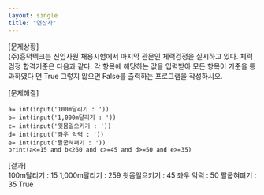 ```yaml
---
layout: single
title: "연산자"
---
```



[문제상황]  
(주)흥덕텍크는 신입사원 채용시험에서 마지막 관문인 체력검정을 실시하고 있다. 체력검정
합격기준은 다음과 같다. 각 항목에 해당하는 값을 입력받아 모든 항목이 기준을 통과하였다
면 True 그렇지 않으면 False를 출력하는 프로그램을 작성하시오.

[문제해결]  
~~~  
a= int(input('100m달리기 : '))
b= int(input('1,000m달리기 : '))
c= int(input('윗몸일으키기 : '))
d= int(input('좌우 악력 : '))
e= int(input('팔굽혀펴기 : '))
print(a<=15 and b<260 and c>=45 and d>=50 and e>=35)
~~~

[결과]  
100m달리기 : 15
1,000m달리기 : 259
윗몸일으키기 : 45
좌우 악력 : 50
팔굽혀펴기 : 35
True

